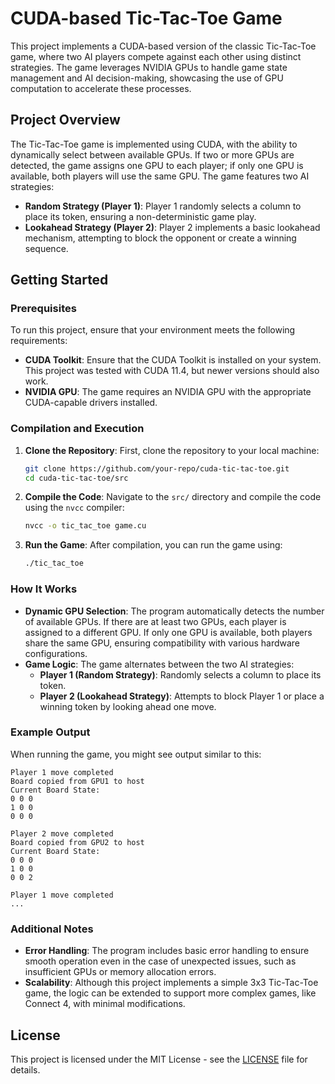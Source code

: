 
# CUDA-based Tic-Tac-Toe Game

This project implements a CUDA-based version of the classic Tic-Tac-Toe game, where two AI players compete against each other using distinct strategies. The game leverages NVIDIA GPUs to handle game state management and AI decision-making, showcasing the use of GPU computation to accelerate these processes.

## Project Overview

The Tic-Tac-Toe game is implemented using CUDA, with the ability to dynamically select between available GPUs. If two or more GPUs are detected, the game assigns one GPU to each player; if only one GPU is available, both players will use the same GPU. The game features two AI strategies:
- **Random Strategy (Player 1)**: Player 1 randomly selects a column to place its token, ensuring a non-deterministic game play.
- **Lookahead Strategy (Player 2)**: Player 2 implements a basic lookahead mechanism, attempting to block the opponent or create a winning sequence.

## Getting Started

### Prerequisites

To run this project, ensure that your environment meets the following requirements:
- **CUDA Toolkit**: Ensure that the CUDA Toolkit is installed on your system. This project was tested with CUDA 11.4, but newer versions should also work.
- **NVIDIA GPU**: The game requires an NVIDIA GPU with the appropriate CUDA-capable drivers installed.

### Compilation and Execution

1. **Clone the Repository**: First, clone the repository to your local machine:
    ```bash
    git clone https://github.com/your-repo/cuda-tic-tac-toe.git
    cd cuda-tic-tac-toe/src
    ```

2. **Compile the Code**: Navigate to the `src/` directory and compile the code using the `nvcc` compiler:
    ```bash
    nvcc -o tic_tac_toe game.cu
    ```

3. **Run the Game**: After compilation, you can run the game using:
    ```bash
    ./tic_tac_toe
    ```

### How It Works

- **Dynamic GPU Selection**: The program automatically detects the number of available GPUs. If there are at least two GPUs, each player is assigned to a different GPU. If only one GPU is available, both players share the same GPU, ensuring compatibility with various hardware configurations.
- **Game Logic**: The game alternates between the two AI strategies:
  - **Player 1 (Random Strategy)**: Randomly selects a column to place its token.
  - **Player 2 (Lookahead Strategy)**: Attempts to block Player 1 or place a winning token by looking ahead one move.

### Example Output

When running the game, you might see output similar to this:

```
Player 1 move completed
Board copied from GPU1 to host
Current Board State:
0 0 0 
1 0 0 
0 0 0 

Player 2 move completed
Board copied from GPU2 to host
Current Board State:
0 0 0 
1 0 0 
0 0 2 

Player 1 move completed
...
```

### Additional Notes

- **Error Handling**: The program includes basic error handling to ensure smooth operation even in the case of unexpected issues, such as insufficient GPUs or memory allocation errors.
- **Scalability**: Although this project implements a simple 3x3 Tic-Tac-Toe game, the logic can be extended to support more complex games, like Connect 4, with minimal modifications.

## License

This project is licensed under the MIT License - see the [LICENSE](LICENSE) file for details.
